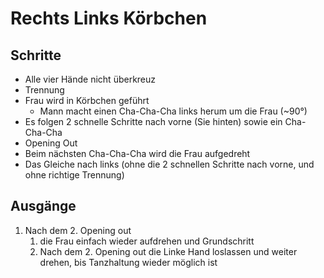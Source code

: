 # Rechts Links Körbchen

## Schritte

- Alle vier Hände nicht überkreuz
- Trennung
- Frau wird in Körbchen geführt
    - Mann macht einen Cha-Cha-Cha links herum um die Frau (~90°)
- Es folgen 2 schnelle Schritte nach vorne (Sie hinten) sowie ein Cha-Cha-Cha
- Opening Out
- Beim nächsten Cha-Cha-Cha wird die Frau aufgedreht
- Das Gleiche nach links (ohne die 2 schnellen Schritte nach vorne, und ohne richtige Trennung)

## Ausgänge

1. Nach dem 2. Opening out
   1. die Frau einfach wieder aufdrehen und Grundschritt
   2. Nach dem 2. Opening out die Linke Hand loslassen und weiter drehen, bis Tanzhaltung wieder möglich ist
